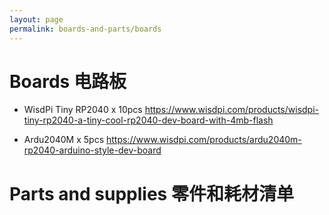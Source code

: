 ```yaml
---
layout: page
permalink: boards-and-parts/boards
---
```


# Boards 电路板

* WisdPi Tiny RP2040 x 10pcs
<https://www.wisdpi.com/products/wisdpi-tiny-rp2040-a-tiny-cool-rp2040-dev-board-with-4mb-flash>

* Ardu2040M x 5pcs
<https://www.wisdpi.com/products/ardu2040m-rp2040-arduino-style-dev-board>

# Parts and supplies 零件和耗材清单
